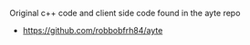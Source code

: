 Original c++ code and client side code found in the ayte repo
- https://github.com/robbobfrh84/ayte
